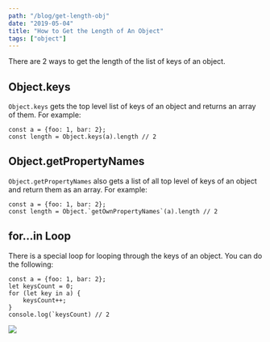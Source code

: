 ```yaml
---
path: "/blog/get-length-obj"
date: "2019-05-04"
title: "How to Get the Length of An Object"
tags: ["object"]
---
```


There are 2 ways to get the length of the list of keys of an object.

## Object.keys

`Object.keys` gets the top level list of keys of an object and returns an array of them. For example:

```
const a = {foo: 1, bar: 2};
const length = Object.keys(a).length // 2
```

## Object.getPropertyNames

`Object.getPropertyNames` also gets a list of all top level of keys of an object and return them as an array. For example:

```
const a = {foo: 1, bar: 2};
const length = Object.`getOwnPropertyNames`(a).length // 2
```

## for…in Loop

There is a special loop for looping through the keys of an object. You can do the following:

```
const a = {foo: 1, bar: 2};
let keysCount = 0;
for (let key in a) {
    keysCount++;
}
console.log(`keysCount) // 2
```

![](https://cdn-images-1.medium.com/max/800/1*3X6EiKc-njoRpCB1AWnv3Q.png)
